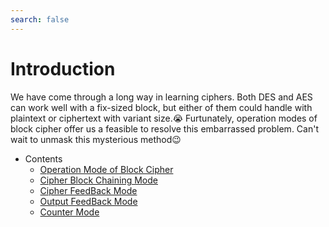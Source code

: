 ```yaml
---
search: false
---
```


# Introduction
We have come through a long way in learning ciphers. 
Both DES and AES can work well with a fix-sized block, but either of them could handle with plaintext or ciphertext with variant size.😭
Furtunately, operation modes of block cipher offer us a feasible to resolve this embarrassed problem. 
Can't wait to unmask this mysterious method😉

* Contents
  * [Operation Mode of Block Cipher](1_blockciphermode.md)
  * [Cipher Block Chaining Mode](2_cbc.md)
  * [Cipher FeedBack Mode](3_cfb.md)
  * [Output FeedBack Mode](4_ofb.md)
  * [Counter Mode](5_ctr.md)
